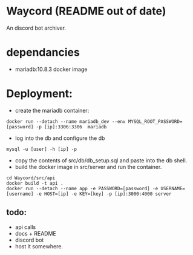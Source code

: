 # Waycord (README out of date)

An discord bot archiver.

# dependancies
- mariadb:10.8.3 docker image

# Deployment:
- create the mariadb container:
```shell
docker run --detach --name mariadb_dev --env MYSQL_ROOT_PASSWORD=[password] -p [ip]:3306:3306  mariadb
```
- log into the db and configure the db
```shell
mysql -u [user] -h [ip] -p
```
- copy the contents of src/db/db_setup.sql and paste into the db shell.
- build the docker image in src/server and run the container.
```shell
cd Waycord/src/api
docker build -t api .
docker run --detach --name app -e PASSWORD=[password] -e USERNAME=[username] -e HOST=[ip] -e KEY=[key] -p [ip]:3000:4000 server
```

## todo:
- api calls
- docs + README
- discord bot
- host it somewhere.
